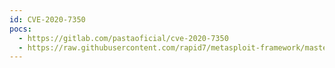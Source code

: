 ```yaml
---
id: CVE-2020-7350
pocs:
  - https://gitlab.com/pastaoficial/cve-2020-7350
  - https://raw.githubusercontent.com/rapid7/metasploit-framework/master/modules/exploits/unix/fileformat/metasploit_libnotify_cmd_injection.rb
---
```


